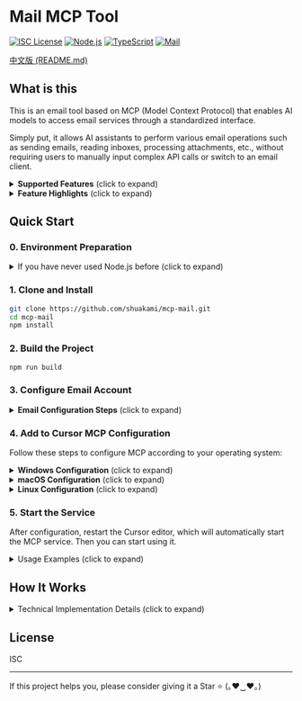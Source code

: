 # Mail MCP Tool

[![ISC License](https://img.shields.io/badge/License-ISC-9f7aea?style=flat-square)](https://opensource.org/licenses/ISC)
[![Node.js](https://img.shields.io/badge/Node.js-18.x-38a169?style=flat-square)](https://nodejs.org/)
[![TypeScript](https://img.shields.io/badge/TypeScript-5.x-2b6cb0?style=flat-square)](https://www.typescriptlang.org/)
[![Mail](https://img.shields.io/badge/Mail-MCP-ff69b4?style=flat-square)](https://github.com/shuakami/mcp-mail)

[中文版 (README.md)](README.md)

## What is this

This is an email tool based on MCP (Model Context Protocol) that enables AI models to access email services through a standardized interface.

Simply put, it allows AI assistants to perform various email operations such as sending emails, reading inboxes, processing attachments, etc., without requiring users to manually input complex API calls or switch to an email client.

<details>
<summary><b>Supported Features</b> (click to expand)</summary>

- **Email Sending**: Plain text emails, HTML emails, emails with attachments, bulk emails
- **Email Receiving and Querying**: Get folder list, list emails, advanced search, get email details
- **Email Management**: Mark as read/unread, delete emails, move emails
- **Attachment Management**: View attachment list, download attachments, view attachment content
- **Contact Management**: Get contact list, search contacts
</details>

<details>
<summary><b>Feature Highlights</b> (click to expand)</summary>

Here are some core features of the Mail MCP tool:

- **Advanced Search Functionality**: Support for multi-folder, keyword, date range, sender, recipient, and other complex search conditions
- **Intelligent Contact Management**: Automatically extract contact information from email history, including contact frequency analysis
- **Content Range Control**: View large emails in segments to avoid loading too much content
- **Multiple Email Formats**: Support for sending and displaying plain text and HTML format emails
- **Attachment Processing Capability**: Intelligent identification of attachment types, support for previewing text, images, and other attachment types
- **Secure and Reliable**: Process all email operations locally, without forwarding sensitive information through third-party servers

Through simple natural language instructions, AI can help you complete all the above operations without having to manually write API calls or perform complex operations in an email client.
</details>

## Quick Start

### 0. Environment Preparation

<details>
<summary>If you have never used Node.js before (click to expand)</summary>

1. Install Node.js and npm
   - Visit the [Node.js website](https://nodejs.org/)
   - Download and install the LTS (Long Term Support) version
   - Choose the default options during installation, which will install both Node.js and npm

2. Verify installation
   - After installation, open Command Prompt (CMD) or PowerShell
   - Enter the following commands to confirm successful installation:
     ```bash
     node --version
     npm --version
     ```
   - If version numbers are displayed, the installation was successful

3. Install Git (if not already installed)
   - Visit the [Git website](https://git-scm.com/)
   - Download and install Git
   - Use the default options during installation
   
4. Install Python 3.11 or higher (required)
   - Visit the [Python website](https://www.python.org/downloads/)
   - Download and install Python 3.11 or higher
   - **Important**: You MUST check the "Add Python to PATH" option during installation
   - **Restart your computer** after installation to ensure environment variables take effect
</details>

### 1. Clone and Install

```bash
git clone https://github.com/shuakami/mcp-mail.git
cd mcp-mail
npm install
```

### 2. Build the Project

```bash
npm run build
```

### 3. Configure Email Account

<details>
<summary><b>Email Configuration Steps</b> (click to expand)</summary>

1. Create a configuration file
   - In the project root directory, create a `mcp.json` file

2. Configure your email information
   ```json
   {
     "smtp": {
       "host": "smtp.example.com",
       "port": 465,
       "secure": true,
       "auth": {
         "user": "your.email@example.com",
         "pass": "your-password-or-app-password"
       }
     },
     "imap": {
       "host": "imap.example.com",
       "port": 993,
       "secure": true,
       "auth": {
         "user": "your.email@example.com",
         "pass": "your-password-or-app-password"
       }
     },
     "defaults": {
       "fromName": "Your Name",
       "fromEmail": "your.email@example.com"
     }
   }
   ```

3. Configuration references for common email service providers

   **QQ Mail**
   ```json
   {
     "smtp": {
       "host": "smtp.qq.com",
       "port": 465,
       "secure": true
     },
     "imap": {
       "host": "imap.qq.com",
       "port": 993,
       "secure": true
     }
   }
   ```

   **Gmail**
   ```json
   {
     "smtp": {
       "host": "smtp.gmail.com",
       "port": 465,
       "secure": true
     },
     "imap": {
       "host": "imap.gmail.com",
       "port": 993,
       "secure": true
     }
   }
   ```

   **Outlook/Hotmail**
   ```json
   {
     "smtp": {
       "host": "smtp-mail.outlook.com",
       "port": 587,
       "secure": false
     },
     "imap": {
       "host": "outlook.office365.com",
       "port": 993,
       "secure": true
     }
   }
   ```

> ⚠️ **Security Tips**:
> - For services like Gmail and Outlook, use an [app-specific password](https://support.google.com/accounts/answer/185833) instead of your account password
> - For QQ Mail, you need to enable POP3/SMTP/IMAP services in QQ Mail settings and obtain an authorization code
> - Make sure your `mcp.json` file is not committed to a public code repository
</details>

### 4. Add to Cursor MCP Configuration

Follow these steps to configure MCP according to your operating system:

<details>
<summary><b>Windows Configuration</b> (click to expand)</summary>

1. In Cursor, open or create the MCP configuration file: `C:\\Users\\your-username\\.cursor\\mcp.json`
   - Note: Replace `your-username` with your Windows username

2. Add or modify the configuration as follows:

```json
{
  "mcpServers": {
    "mail-mcp": {
      "command": "pythonw",
      "args": [
        "C:/Users/your-username/mcp-mail/bridging_mail_mcp.py"
      ]
    }
  }
}
```

> ⚠️ **Please note**:
> - Replace `your-username` with your Windows username
> - Ensure the path correctly points to where you cloned or extracted the project
> - The path should reflect the actual location where you placed the project files
> - **Do not delete the cloned or extracted folder**, as this will cause the MCP to stop working
</details>

<details>
<summary><b>macOS Configuration</b> (click to expand)</summary>

1. In Cursor, open or create the MCP configuration file: `/Users/your-username/.cursor/mcp.json`
   - Note: Replace `your-username` with your macOS username

2. Add or modify the configuration as follows:

```json
{
  "mcpServers": {
    "mail-mcp": {
      "command": "pythonw3",
      "args": [
        "/Users/your-username/mcp-mail/bridging_mail_mcp.py"
      ]
    }
  }
}
```

> ⚠️ **Please note**:
> - Replace `your-username` with your macOS username
> - Ensure the path correctly points to where you cloned or extracted the project
> - The path should reflect the actual location where you placed the project files
> - **Do not delete the cloned or extracted folder**, as this will cause the MCP to stop working
</details>

<details>
<summary><b>Linux Configuration</b> (click to expand)</summary>

1. In Cursor, open or create the MCP configuration file: `/home/your-username/.cursor/mcp.json`
   - Note: Replace `your-username` with your Linux username

2. Add or modify the configuration as follows:

```json
{
  "mcpServers": {
    "mail-mcp": {
      "command": "pythonw3",
      "args": [
        "/home/your-username/mcp-mail/bridging_mail_mcp.py"
      ]
    }
  }
}
```

> ⚠️ **Please note**:
> - Replace `your-username` with your Linux username
> - Ensure the path correctly points to where you cloned or extracted the project
> - The path should reflect the actual location where you placed the project files
> - **Do not delete the cloned or extracted folder**, as this will cause the MCP to stop working
</details>

### 5. Start the Service

After configuration, restart the Cursor editor, which will automatically start the MCP service. Then you can start using it.

<details>
<summary>Usage Examples (click to expand)</summary>

You can ask the AI to perform the following operations:
- "List my email folders"
- "Show the latest 5 emails in my inbox"
- "Send an email with the subject 'Test Email' to example@example.com"
- "Search for emails containing the keyword 'invoice'"
- "View the details of the email with UID 1234"
- "Download attachments from the email"
</details>

## How It Works

<details>
<summary>Technical Implementation Details (click to expand)</summary>

This tool is implemented based on the **MCP (Model Context Protocol)** standard, serving as a bridge between AI models and email services. It uses **nodemailer** and **node-imap** as the underlying email clients, and **Zod** for request validation and type checking.

The main technical components include:
- **SMTP Client**: Responsible for all email sending functions, supporting HTML content and attachments
- **IMAP Client**: Responsible for connecting to email servers, retrieving email lists, details, and attachments
- **Email Parser**: Uses **mailparser** to parse complex email formats
- **Content Processing**: Intelligently processes HTML and plain text content, and supports loading large emails in segments
- **Contact Extraction**: Automatically extracts and organizes contact information from email history

Each email operation is encapsulated as a standardized MCP tool, receiving structured parameters and returning formatted results. All data is processed to ensure it is presented in a human-readable format, making it easy for AI models to understand the content structure of emails.
</details>

## License

ISC

---

If this project helps you, please consider giving it a Star ⭐️ (｡♥‿♥｡) 